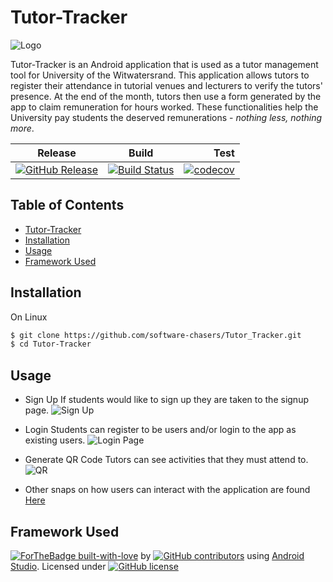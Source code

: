 # Tutor-Tracker

![Logo](https://github.com/KhanyileBN/dummy-repo/blob/master/logo.png)

Tutor-Tracker is an Android application that is used as a tutor management tool for University of the Witwatersrand. This application allows tutors to register their attendance in tutorial venues and lecturers to verify the tutors' presence. At the end of the month, tutors then use a form generated by the app to claim remuneration for hours worked. These functionalities help the University pay students the deserved remunerations - *nothing less, nothing more*.

|Release|Build        |Test    |
|-------|-------------|-------:|
|[![GitHub Release](https://img.shields.io/badge/release-v4.0-blue.svg)](https://github.com/software-chasers/Tutor_Tracker/releases) |[![Build Status](https://travis-ci.org/software-chasers/Tutor_Tracker.svg?branch=master)](https://travis-ci.org/software-chasers/Tutor_Tracker)|[![codecov](https://codecov.io/gh/software-chasers/Tutor_Tracker/branch/master/graph/badge.svg)](https://codecov.io/gh/software-chasers/Tutor_Tracker)|

## Table of Contents
* [Tutor-Tracker](https://github.com/software-chasers/tutor_tracker#tutor-tracker)
* [Installation](https://github.com/software-chasers/tutor_tracker#installation)
* [Usage](https://github.com/software-chasers/tutor_tracker#usage)
* [Framework Used](https://github.com/software-chasers/tutor_tracker#framework-used)

## Installation
On Linux
```bash
$ git clone https://github.com/software-chasers/Tutor_Tracker.git
$ cd Tutor-Tracker
```
## Usage
* Sign Up
If students would like to sign up they are taken to the signup page.
![Sign Up](https://github.com/KhanyileBN/dummy-repo/blob/master/create-profile.jpeg)

* Login
Students can register to be users and/or login to the app as existing users.
![Login Page](https://github.com/KhanyileBN/dummy-repo/blob/master/login.jpeg)

* Generate QR Code
Tutors can see activities that they must attend to.
![QR](https://github.com/KhanyileBN/dummy-repo/blob/master/qr-code.jpeg)

* Other snaps on how users can interact with the application are found [Here](https://github.com/software-chasers/Tutor_Tracker/wiki/Usages)

## Framework Used
[![ForTheBadge built-with-love](http://ForTheBadge.com/images/badges/built-with-love.svg)](https://github.com/software-chasers/Tutor_Tracker/) by [![GitHub contributors](https://img.shields.io/badge/contributors-5-green.svg)](https://github.com/software-chasers/Tutor_Tracker/graphs/contributors) using [Android Studio](https://developer.android.com/studio).
Licensed under [![GitHub license](https://img.shields.io/github/license/Naereen/StrapDown.js.svg)](https://github.com/software-chasers/Tutor_Tracker/blob/master/LICENSE)

